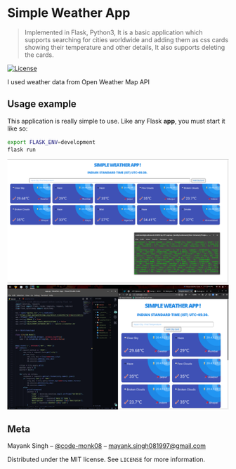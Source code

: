 # Simple Weather App

> Implemented in Flask, Python3, It is a basic application which supports searching for cities worldwide and adding them as css cards showing their temperature and other details, It also supports deleting the cards.

[![License][license-image]][license-url]

I used weather data from Open Weather Map API

## Usage example

This application is really simple to use. Like any Flask **app**, you must start it like so:

```bash
export FLASK_ENV=development
flask run
```
![Screen](Screens/Screen1.png)
![Screen](Screens/Screen2.png)

## Meta

Mayank Singh – [@code-monk08](https://twitter.com/codemonk08_) – mayank.singh081997@gmail.com

Distributed under the MIT license. See ``LICENSE`` for more information.

[license-image]:https://img.shields.io/badge/license-MIT-blue.svg
[license-url]:https://raw.githubusercontent.com/clamytoe/pyTrack/master/LICENSE

